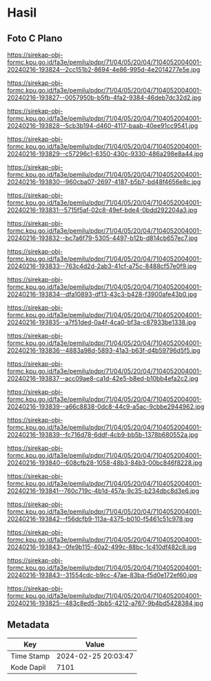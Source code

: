 # Hasil

## Foto C Plano

https://sirekap-obj-formc.kpu.go.id/fa3e/pemilu/pdpr/71/04/05/20/04/7104052004001-20240216-193824--2cc151b2-8694-4e86-995d-4e2014277e5e.jpg

https://sirekap-obj-formc.kpu.go.id/fa3e/pemilu/pdpr/71/04/05/20/04/7104052004001-20240216-193827--0057950b-b5fb-4fa2-9384-46deb7dc32d2.jpg

https://sirekap-obj-formc.kpu.go.id/fa3e/pemilu/pdpr/71/04/05/20/04/7104052004001-20240216-193828--5cb3b194-d460-4117-baab-40ee91cc9541.jpg

https://sirekap-obj-formc.kpu.go.id/fa3e/pemilu/pdpr/71/04/05/20/04/7104052004001-20240216-193829--c57296c1-6350-430c-9330-486a298e8a44.jpg

https://sirekap-obj-formc.kpu.go.id/fa3e/pemilu/pdpr/71/04/05/20/04/7104052004001-20240216-193830--960cba07-2697-4187-b5b7-bd48f4656e8c.jpg

https://sirekap-obj-formc.kpu.go.id/fa3e/pemilu/pdpr/71/04/05/20/04/7104052004001-20240216-193831--5715f5af-02c8-49ef-bde4-0bdd292204a3.jpg

https://sirekap-obj-formc.kpu.go.id/fa3e/pemilu/pdpr/71/04/05/20/04/7104052004001-20240216-193832--bc7a6f79-5305-4497-b12b-d814cb657ec7.jpg

https://sirekap-obj-formc.kpu.go.id/fa3e/pemilu/pdpr/71/04/05/20/04/7104052004001-20240216-193833--763c4d2d-2ab3-41cf-a75c-8488cf57e0f9.jpg

https://sirekap-obj-formc.kpu.go.id/fa3e/pemilu/pdpr/71/04/05/20/04/7104052004001-20240216-193834--dfa10893-df13-43c3-b428-f3900afe43b0.jpg

https://sirekap-obj-formc.kpu.go.id/fa3e/pemilu/pdpr/71/04/05/20/04/7104052004001-20240216-193835--a7f51ded-0a4f-4ca0-bf3a-c87933be1338.jpg

https://sirekap-obj-formc.kpu.go.id/fa3e/pemilu/pdpr/71/04/05/20/04/7104052004001-20240216-193836--4883a98d-5893-41a3-b63f-d4b59796d5f5.jpg

https://sirekap-obj-formc.kpu.go.id/fa3e/pemilu/pdpr/71/04/05/20/04/7104052004001-20240216-193837--acc09ae8-ca1d-42e5-b8ed-b10bb4efa2c2.jpg

https://sirekap-obj-formc.kpu.go.id/fa3e/pemilu/pdpr/71/04/05/20/04/7104052004001-20240216-193839--a66c8838-0dc8-44c9-a5ac-9cbbe2944962.jpg

https://sirekap-obj-formc.kpu.go.id/fa3e/pemilu/pdpr/71/04/05/20/04/7104052004001-20240216-193839--fc716d78-6ddf-4cb9-bb5b-1378b680552a.jpg

https://sirekap-obj-formc.kpu.go.id/fa3e/pemilu/pdpr/71/04/05/20/04/7104052004001-20240216-193840--608cfb28-1058-48b3-84b3-00bc846f8228.jpg

https://sirekap-obj-formc.kpu.go.id/fa3e/pemilu/pdpr/71/04/05/20/04/7104052004001-20240216-193841--760c719c-4b1d-457a-9c35-b234dbc8d3e6.jpg

https://sirekap-obj-formc.kpu.go.id/fa3e/pemilu/pdpr/71/04/05/20/04/7104052004001-20240216-193842--f56dcfb9-113a-4375-b010-f5461c51c978.jpg

https://sirekap-obj-formc.kpu.go.id/fa3e/pemilu/pdpr/71/04/05/20/04/7104052004001-20240216-193843--0fe9b115-40a2-499c-88bc-1c410df482c8.jpg

https://sirekap-obj-formc.kpu.go.id/fa3e/pemilu/pdpr/71/04/05/20/04/7104052004001-20240216-193843--31554cdc-b9cc-47ae-83ba-f5d0e172ef60.jpg

https://sirekap-obj-formc.kpu.go.id/fa3e/pemilu/pdpr/71/04/05/20/04/7104052004001-20240216-193825--483c8ed5-3bb5-4212-a767-9b4bd5428384.jpg


## Metadata

| Key        | Value               |
| ---------- | ------------------- |
| Time Stamp | 2024-02-25 20:03:47 |
| Kode Dapil | 7101                |



